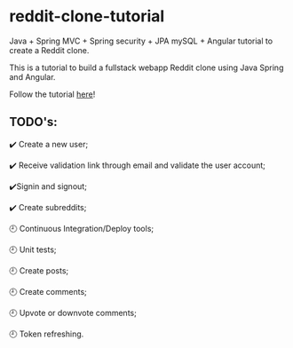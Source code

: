 # reddit-clone-tutorial
Java + Spring MVC + Spring security + JPA mySQL + Angular tutorial to create a Reddit clone.

This is a tutorial to build a fullstack webapp Reddit clone using Java Spring and Angular.

Follow the tutorial [here](https://programmingtechie.com/2019/09/30/build-a-full-stack-reddit-clone-with-spring-boot-and-angular-part-1/)!

## TODO's:

:heavy_check_mark: Create a new user;

:heavy_check_mark: Receive validation link through email and validate the user account;

:heavy_check_mark:Signin and signout;

:heavy_check_mark: Create subreddits;

:clock9: Continuous Integration/Deploy tools;

:clock9: Unit tests;

:clock9: Create posts;

:clock9: Create comments;

:clock9: Upvote or downvote comments;

:clock9: Token refreshing.
